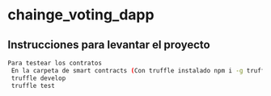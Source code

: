 # chainge_voting_dapp
## Instrucciones para levantar el proyecto

```bash
Para testear los contratos
 En la carpeta de smart contracts (Con truffle instalado npm i -g truffle) 
 truffle develop
 truffle test 
 ```

